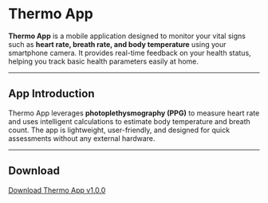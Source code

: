 # Thermo App

**Thermo App** is a mobile application designed to monitor your vital signs such as **heart rate, breath rate, and body temperature** using your smartphone camera. It provides real-time feedback on your health status, helping you track basic health parameters easily at home.

---

## App Introduction

Thermo App leverages **photoplethysmography (PPG)** to measure heart rate and uses intelligent calculations to estimate body temperature and breath count. The app is lightweight, user-friendly, and designed for quick assessments without any external hardware.

---

## Download

[Download Thermo App v1.0.0](https://github.com/Pradyumn-Chaudhary/Thermo/releases/download/v1.0.0/app-release.apk)

